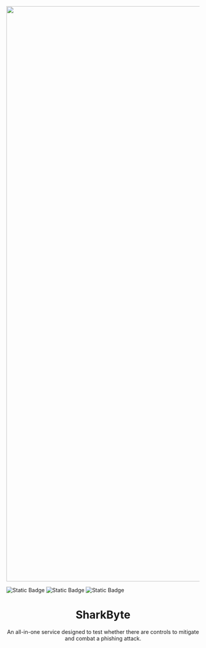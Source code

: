 <p align="center">
  <img src="https://github.com/user-attachments/assets/7510f59a-8087-4054-a07a-196b24d6950b" width="1500" alt="SharkByte Logo">
</p>

![Static Badge](https://img.shields.io/badge/Release_Date-April_2024-Blue?color=blue) ![Static Badge](https://img.shields.io/badge/Contributers-Christos_Kappos_%26_Willow_Ersil-Blue?color=blue) ![Static Badge](https://img.shields.io/badge/Purpose-Let's_Scrap_Phishing-Blue?color=blue)

<h1 align="center">SharkByte</h1>
<p align="center">
  An all-in-one service designed to test whether there are controls to mitigate and combat a phishing attack.
</p>
